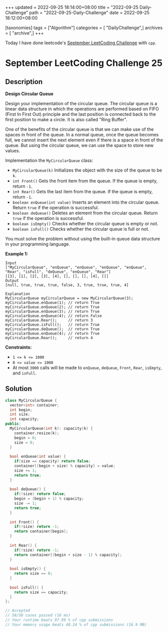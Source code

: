 +++
updated = 2022-09-25 18:14:00+08:00
title = "2022-09-25 Daily-Challenge"
path = "2022-09-25-Daily-Challenge"
date = 2022-09-25 18:12:00+08:00

[taxonomies]
tags = ["Algorithm"]
categories = [ "DailyChallenge",]
archives = [ "archive",]
+++

Today I have done leetcode's [September LeetCoding Challenge](https://leetcode.com/problems/design-circular-queue/) with `cpp`.

<!-- more -->

# September LeetCoding Challenge 25

## Description

**Design Circular Queue**

Design your  implementation of the circular queue. The circular queue is a linear  data structure in which the operations are performed based on FIFO  (First In First Out) principle and the last position is connected back  to the first position to make a circle. It is also called "Ring Buffer".

One of the benefits of the circular queue is that we can make use of  the spaces in front of the queue. In a normal queue, once the queue  becomes full, we cannot insert the next element even if there is a space in front of the queue. But using the circular queue, we can use the  space to store new values.

Implementation the `MyCircularQueue` class:

- `MyCircularQueue(k)` Initializes the object with the size of the queue to be `k`.
- `int Front()` Gets the front item from the queue. If the queue is empty, return `-1`.
- `int Rear()` Gets the last item from the queue. If the queue is empty, return `-1`.
- `boolean enQueue(int value)` Inserts an element into the circular queue. Return `true` if the operation is successful.
- `boolean deQueue()` Deletes an element from the circular queue. Return `true` if the operation is successful.
- `boolean isEmpty()` Checks whether the circular queue is empty or not.
- `boolean isFull()` Checks whether the circular queue is full or not.

You must solve the problem without using the built-in queue data structure in your programming language. 

 

**Example 1:**

```
Input
["MyCircularQueue", "enQueue", "enQueue", "enQueue", "enQueue", "Rear", "isFull", "deQueue", "enQueue", "Rear"]
[[3], [1], [2], [3], [4], [], [], [], [4], []]
Output
[null, true, true, true, false, 3, true, true, true, 4]

Explanation
MyCircularQueue myCircularQueue = new MyCircularQueue(3);
myCircularQueue.enQueue(1); // return True
myCircularQueue.enQueue(2); // return True
myCircularQueue.enQueue(3); // return True
myCircularQueue.enQueue(4); // return False
myCircularQueue.Rear();     // return 3
myCircularQueue.isFull();   // return True
myCircularQueue.deQueue();  // return True
myCircularQueue.enQueue(4); // return True
myCircularQueue.Rear();     // return 4
```

 

**Constraints:**

- `1 <= k <= 1000`
- `0 <= value <= 1000`
- At most `3000` calls will be made to `enQueue`, `deQueue`, `Front`, `Rear`, `isEmpty`, and `isFull`.

## Solution

``` cpp
class MyCircularQueue {
  vector<int> container;
  int begin;
  int size;
  int capacity;
public:
  MyCircularQueue(int k): capacity(k) {
    container.resize(k);
    begin = 0;
    size = 0;
  }
  
  bool enQueue(int value) {
    if(size == capacity) return false;
    container[(begin + size) % capacity] = value;
    size += 1;
    return true;
  }
  
  bool deQueue() {
    if(!size) return false;
    begin = (begin + 1) % capacity;
    size -= 1;
    return true;
  }
  
  int Front() {
    if(!size) return -1;
    return container[begin];
  }
  
  int Rear() {
    if(!size) return -1;
    return container[(begin + size - 1) % capacity];
  }
  
  bool isEmpty() {
    return size == 0;
  }
  
  bool isFull() {
    return size == capacity; 
  }
};

// Accepted
// 58/58 cases passed (16 ms)
// Your runtime beats 97.99 % of cpp submissions
// Your memory usage beats 40.24 % of cpp submissions (16.9 MB)
```
